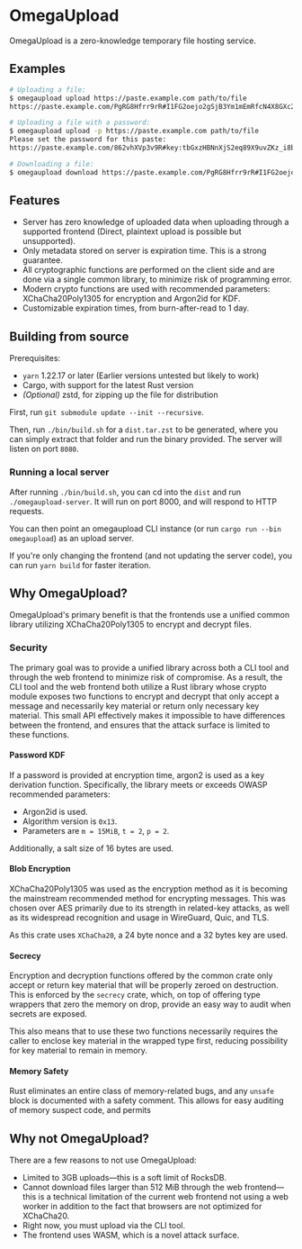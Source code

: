 # OmegaUpload

OmegaUpload is a zero-knowledge temporary file hosting service.

## Examples

```bash
# Uploading a file:
$ omegaupload upload https://paste.example.com path/to/file
https://paste.example.com/PgRG8Hfrr9rR#I1FG2oejo2gSjB3Ym1mEmRfcN4X8GXc2pZtZeiSsWFo=

# Uploading a file with a password:
$ omegaupload upload -p https://paste.example.com path/to/file
Please set the password for this paste:
https://paste.example.com/862vhXVp3v9R#key:tbGxzHBNnXjS2eq89X9uvZKz_i8bvapLPEp8g0waQrc=!pw

# Downloading a file:
$ omegaupload download https://paste.example.com/PgRG8Hfrr9rR#I1FG2oejo2gSjB3Ym1mEmRfcN4X8GXc2pZtZeiSsWFo=
```

## Features

- Server has zero knowledge of uploaded data when uploading through a supported
  frontend (Direct, plaintext upload is possible but unsupported).
- Only metadata stored on server is expiration time. This is a strong guarantee.
- All cryptographic functions are performed on the client side and are done via
  a single common library, to minimize risk of programming error.
- Modern crypto functions are used with recommended parameters:
  XChaCha20Poly1305 for encryption and Argon2id for KDF.
- Customizable expiration times, from burn-after-read to 1 day.

## Building from source

Prerequisites:
- `yarn` 1.22.17 or later (Earlier versions untested but likely to work)
- Cargo, with support for the latest Rust version
- _(Optional)_ zstd, for zipping up the file for distribution

First, run `git submodule update --init --recursive`.

Then, run `./bin/build.sh` for a `dist.tar.zst` to be generated, where you can
simply extract that folder and run the binary provided. The server will listen
on port `8080`.

### Running a local server

After running `./bin/build.sh`, you can cd into the `dist` and run
`./omegaupload-server`. It will run on port 8000, and will respond to HTTP
requests.

You can then point an omegaupload CLI instance (or run
`cargo run --bin omegaupload`) as an upload server.

If you're only changing the frontend (and not updating the server code), you can
run `yarn build` for faster iteration.

## Why OmegaUpload?

OmegaUpload's primary benefit is that the frontends use a unified common library
utilizing XChaCha20Poly1305 to encrypt and decrypt files.

### Security

The primary goal was to provide a unified library across both a CLI tool and
through the web frontend to minimize risk of compromise. As a result, the CLI
tool and the web frontend both utilize a Rust library whose crypto module
exposes two functions to encrypt and decrypt that only accept a message and
necessarily key material or return only necessary key material. This small API
effectively makes it impossible to have differences between the frontend, and
ensures that the attack surface is limited to these functions.

#### Password KDF

If a password is provided at encryption time, argon2 is used as a key derivation
function. Specifically, the library meets or exceeds OWASP recommended
parameters:
 - Argon2id is used.
 - Algorithm version is `0x13`.
 - Parameters are `m = 15MiB`, `t = 2`, `p = 2`.

 Additionally, a salt size of 16 bytes are used.

#### Blob Encryption

XChaCha20Poly1305 was used as the encryption method as it is becoming the
mainstream recommended method for encrypting messages. This was chosen over AES
primarily due to its strength in related-key attacks, as well as its widespread
recognition and usage in WireGuard, Quic, and TLS.

As this crate uses `XChaCha20`, a 24 byte nonce and a 32 bytes key are used.

#### Secrecy

Encryption and decryption functions offered by the common crate only accept or
return key material that will be properly zeroed on destruction. This is
enforced by the `secrecy` crate, which, on top of offering type wrappers that
zero the memory on drop, provide an easy way to audit when secrets are exposed.

This also means that to use these two functions necessarily requires the caller
to enclose key material in the wrapped type first, reducing possibility for key
material to remain in memory.

#### Memory Safety

Rust eliminates an entire class of memory-related bugs, and any `unsafe` block
is documented with a safety comment. This allows for easy auditing of memory
suspect code, and permits

## Why not OmegaUpload?

There are a few reasons to not use OmegaUpload:
 - Limited to 3GB uploads&mdash;this is a soft limit of RocksDB.
 - Cannot download files larger than 512 MiB through the web frontend&mdash;this
   is a technical limitation of the current web frontend not using a web worker
   in addition to the fact that browsers are not optimized for XChaCha20.
 - Right now, you must upload via the CLI tool.
 - The frontend uses WASM, which is a novel attack surface.
